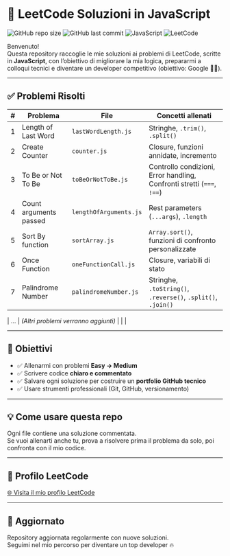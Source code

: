 # 🧠 LeetCode Soluzioni in JavaScript

![GitHub repo size](https://img.shields.io/github/repo-size/Marco08557/leetcode-js)
![GitHub last commit](https://img.shields.io/github/last-commit/Marco08557/leetcode-js)
![JavaScript](https://img.shields.io/badge/code-JavaScript-yellow)
![LeetCode](https://img.shields.io/badge/solved%20on-LeetCode-orange)

Benvenuto!  
Questa repository raccoglie le mie soluzioni ai problemi di LeetCode, scritte in **JavaScript**, con l’obiettivo di migliorare la mia logica, prepararmi a colloqui tecnici e diventare un developer competitivo (obiettivo: Google 💼🚀).

---

## ✅ Problemi Risolti

| #   | Problema                        | File                         | Concetti allenati               |
|-----|----------------------------------|-------------------------------|----------------------------------|
| 1   | Length of Last Word             | `lastWordLength.js`        | Stringhe, `.trim()`, `.split()` |
| 2   | Create Counter        | `counter.js`    | Closure, funzioni annidate, incremento|
| 3   | To Be or Not To Be    | `toBeOrNotToBe.js`     | Controllo condizioni, Error handling, Confronti stretti (`===`, `!==`) |
| 4  | Count arguments passed   | `lengthOfArguments.js`    | Rest parameters (`...args`), `.length` |
| 5  | Sort By function              | `sortArray.js`                | `Array.sort()`, funzioni di confronto personalizzate |
| 6   | Once Function        | `oneFunctionCall.js`     | Closure, variabili di stato                     |
| 7  | Palindrome Number    | `palindromeNumber.js`  | Stringhe, `.toString()`, `.reverse()`, `.split()`, `.join()` |
	


| …   | *(Altri problemi verranno aggiunti)* |                               |                                  |

---


## 🧭 Obiettivi

- ✅ Allenarmi con problemi **Easy → Medium**
- ✅ Scrivere codice **chiaro e commentato**
- ✅ Salvare ogni soluzione per costruire un **portfolio GitHub tecnico**
- ✅ Usare strumenti professionali (Git, GitHub, versionamento)

---

## 💡 Come usare questa repo

Ogni file contiene una soluzione commentata.  
Se vuoi allenarti anche tu, prova a risolvere prima il problema da solo, poi confronta con il mio codice.

---

## 🔗 Profilo LeetCode

[🌐 Visita il mio profilo LeetCode](https://leetcode.com/Marco08557/)

---

## 📅 Aggiornato

Repository aggiornata regolarmente con nuove soluzioni.  
Seguimi nel mio percorso per diventare un top developer 🔥
